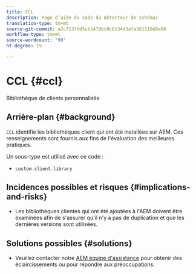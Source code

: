 ```yaml
---
title: CCL
description: Page d’aide du code du détecteur de schémas
translation-type: tm+mt
source-git-commit: a2c7137dd5cb2479bc0c6134d3afa58111049a68
workflow-type: tm+mt
source-wordcount: '90'
ht-degree: 1%

---
```



# CCL {#ccl}

Bibliothèque de clients personnalisée

## Arrière-plan {#background}

`CCL` identifie les bibliothèques client qui ont été installées sur AEM. Ces renseignements sont fournis aux fins de l&#39;évaluation des meilleures pratiques.

Un sous-type est utilisé avec ce code :
* `custom.client.library`

## Incidences possibles et risques {#implications-and-risks}

* Les bibliothèques clientes qui ont été ajoutées à l&#39;AEM doivent être examinées afin de s&#39;assurer qu&#39;il n&#39;y a pas de duplication et que les dernières versions sont utilisées.

## Solutions possibles {#solutions}

* Veuillez contacter notre [AEM équipe d&#39;assistance](https://helpx.adobe.com/enterprise/using/support-for-experience-cloud.html) pour obtenir des éclaircissements ou pour répondre aux préoccupations.
